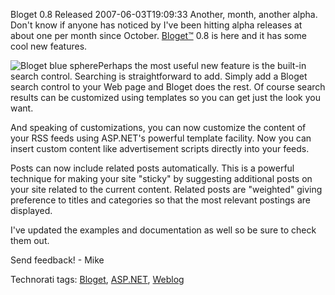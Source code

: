 Bloget 0.8 Released
2007-06-03T19:09:33
Another, month, another alpha. Don't know if anyone has noticed by I've been hitting alpha releases at about one per month since October. [Bloget™](/bloget) 0.8 is here and it has some cool new features. 

![Bloget blue sphere](http://www.myotherdrive.com/public/blueonion/Blog/thumb_aqua-sphere.jpg)Perhaps the most useful new feature is the built-in search control. Searching is straightforward to add. Simply add a Bloget search control to your Web page and Bloget does the rest. Of course search results can be customized using templates so you can get just the look you want.

And speaking of customizations, you can now customize the content of your RSS feeds using ASP.NET's powerful template facility. Now you can insert custom content like advertisement scripts directly into your feeds.

Posts can now include related posts automatically. This is a powerful technique for making your site "sticky" by suggesting additional posts on your site related to the current content. Related posts are "weighted" giving preference to titles and categories so that the most relevant postings are displayed.

I've updated the examples and documentation as well so be sure to check them out.

Send feedback! - Mike

Technorati tags: [Bloget](http://technorati.com/tags/Bloget), [ASP.NET](http://technorati.com/tags/ASP.NET), [Weblog](http://technorati.com/tags/Weblog)
